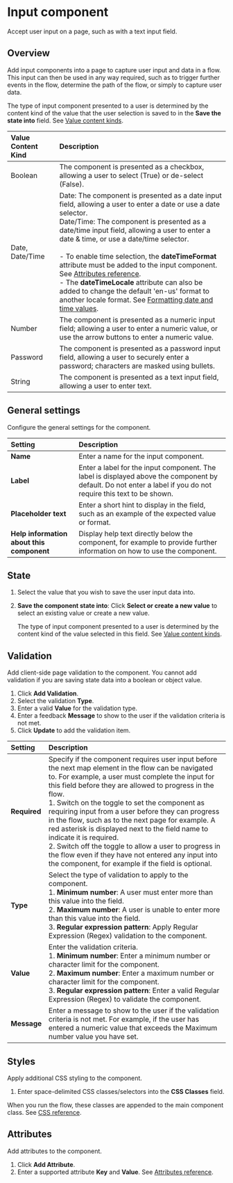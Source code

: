 # Input component

<head>
  <meta name="guidename" content="Flow"/>
  <meta name="context" content="GUID-e6b419b2-403d-409a-bcf3-77ed9f522fdb"/>
</head>


Accept user input on a page, such as with a text input field.

## Overview

Add input components into a page to capture user input and data in a flow. This input can then be used in any way required, such as to trigger further events in the flow, determine the path of the flow, or simply to capture user data.

The type of input component presented to a user is determined by the content kind of the value that the user selection is saved to in the **Save the state into** field. See [Value content kinds](/docs/Atomsphere/Flow/topics/c-flo-Values_Content_Types_782220dc-722d-4d55-8576-e0274117e190.md).

| Value Content Kind | Description                                                                                                                                                                                                                                                                                                                                                                          |
|:-------------------|:-------------------------------------------------------------------------------------------------------------------------------------------------------------------------------------------------------------------------------------------------------------------------------------------------------------------------------------------------------------------------------------|
| Boolean            | The component is presented as a checkbox, allowing a user to select \(True\) or de-select \(False\).                                                                                                                                                                                                                                                                                |
| Date, Date/Time    | Date: The component is presented as a date input field, allowing a user to enter a date or use a date selector.<br />Date/Time: The component is presented as a date/time input field, allowing a user to enter a date & time, or use a date/time selector.<br /><br />- To enable time selection, the **dateTimeFormat** attribute must be added to the input component. See [Attributes reference](/docs/Atomsphere/Flow/topics/r-flo-Attributes_Reference_4f153424-8c52-4e24-b289-2d961f0b9830.md).<br />- The **dateTimeLocale** attribute can also be added to change the default 'en-us' format to another locale format. See [Formatting date and time values](/docs/Atomsphere/Flow/topics/c-flo-Date_Time_in_Flow_967f3878-c123-4466-9f9f-dffb94c4f3b1.md). |
| Number              | The component is presented as a numeric input field; allowing a user to enter a numeric value, or use the arrow buttons to enter a numeric value.                                                                                                                                                                                                                                    |
| Password            | The component is presented as a password input field, allowing a user to securely enter a password; characters are masked using bullets.                                                                                                                                                                                                                                             |
| String              | The component is presented as a text input field, allowing a user to enter text.                                                                                                                                                                                                                                                                                                    |


## General settings

Configure the general settings for the component.

|Setting|Description|
|:------|:----------|
|**Name**|Enter a name for the input component.|
|**Label**|Enter a label for the input component. The label is displayed above the component by default. Do not enter a label if you do not require this text to be shown.|
|**Placeholder text**|Enter a short hint to display in the field, such as an example of the expected value or format.|
|**Help information about this component**|Display help text directly below the component, for example to provide further information on how to use the component.|

## State

1. Select the value that you wish to save the user input data into.

1.  **Save the component state into**: Click **Select or create a new value** to select an existing value or create a new value.

    The type of input component presented to a user is determined by the content kind of the value selected in this field. See [Value content kinds](/docs/Atomsphere/Flow/topics/c-flo-Values_Content_Types_782220dc-722d-4d55-8576-e0274117e190.md).

## Validation

Add client-side page validation to the component. You cannot add validation if you are saving state data into a boolean or object value.

1.  Click **Add Validation**.
2.  Select the validation **Type**.
3.  Enter a valid **Value** for the validation type.
4.  Enter a feedback **Message** to show to the user if the validation criteria is not met.
5.  Click **Update** to add the validation item.

| Setting   | Description                                                                                                                                                                                                                                                                                                                                                                                                                                                      |
|:----------|:-----------------------------------------------------------------------------------------------------------------------------------------------------------------------------------------------------------------------------------------------------------------------------------------------------------------------------------------------------------------------------------------------------------------------------------------------------------------|
| **Required** | Specify if the component requires user input before the next map element in the flow can be navigated to. For example, a user must complete the input for this field before they are allowed to progress in the flow.<br />1. Switch on the toggle to set the component as requiring input from a user before they can progress in the flow, such as to the next page for example. A red asterisk is displayed next to the field name to indicate it is required.<br />2. Switch off the toggle to allow a user to progress in the flow even if they have not entered any input into the component, for example if the field is optional. |
| **Type** | Select the type of validation to apply to the component.<br />1. **Minimum number**: A user must enter more than this value into the field.<br />2. **Maximum number**: A user is unable to enter more than this value into the field.<br />3. **Regular expression pattern**: Apply Regular Expression \(Regex\) validation to the component.                                                                                                                                                      |
| **Value** | Enter the validation criteria.<br />1. **Minimum number**: Enter a minimum number or character limit for the component.<br />2. **Maximum number**: Enter a maximum number or character limit for the component.<br />3. **Regular expression pattern**: Enter a valid Regular Expression \(Regex\) to validate the component.                                                                                                                                                             |
| **Message** | Enter a message to show to the user if the validation criteria is not met. For example, if the user has entered a numeric value that exceeds the Maximum number value you have set.                                                                                                                                                                                                                                                                             |


## Styles

Apply additional CSS styling to the component.

1.  Enter space-delimited CSS classes/selectors into the **CSS Classes** field.

When you run the flow, these classes are appended to the main component class. See [CSS reference](/docs/Atomsphere/Flow/topics/r-flo-CSS_Reference_d32122b8-0f11-47be-91c6-6986575f933e.md).

## Attributes

Add attributes to the component.

1.  Click **Add Attribute**.
2.  Enter a supported attribute **Key** and **Value**. See [Attributes reference](/docs/Atomsphere/Flow/topics/r-flo-Attributes_Reference_4f153424-8c52-4e24-b289-2d961f0b9830.md).